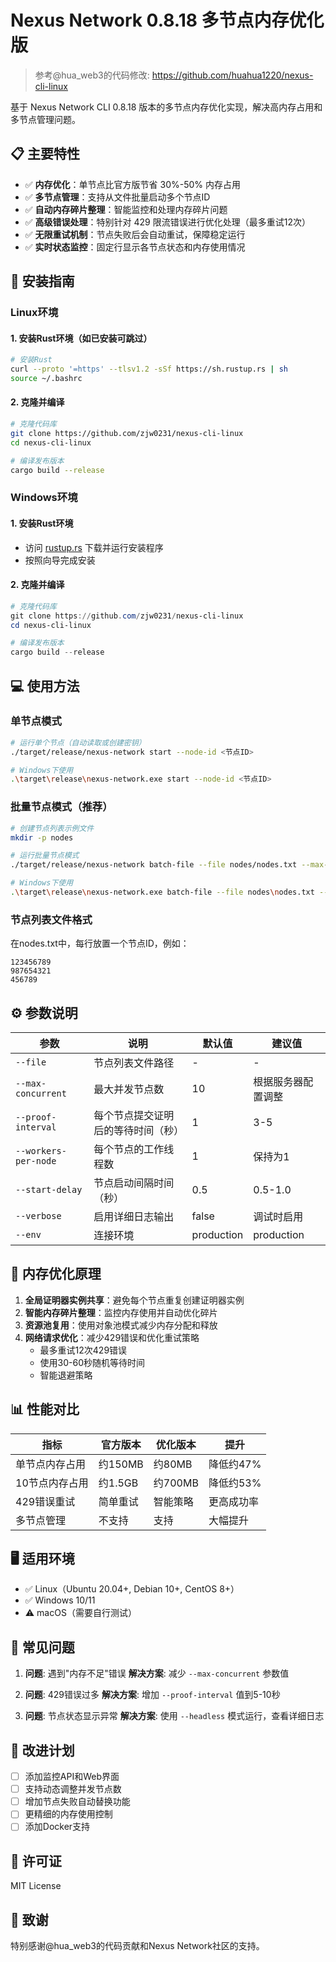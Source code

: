 # Nexus Network 0.8.18 多节点内存优化版

> 参考@hua_web3的代码修改: https://github.com/huahua1220/nexus-cli-linux

基于 Nexus Network CLI 0.8.18 版本的多节点内存优化实现，解决高内存占用和多节点管理问题。

## 📋 主要特性

- ✅ **内存优化**：单节点比官方版节省 30%-50% 内存占用
- ✅ **多节点管理**：支持从文件批量启动多个节点ID
- ✅ **自动内存碎片整理**：智能监控和处理内存碎片问题
- ✅ **高级错误处理**：特别针对 429 限流错误进行优化处理（最多重试12次）
- ✅ **无限重试机制**：节点失败后会自动重试，保障稳定运行
- ✅ **实时状态监控**：固定行显示各节点状态和内存使用情况

## 🚀 安装指南

### Linux环境

#### 1. 安装Rust环境（如已安装可跳过）
```bash
# 安装Rust
curl --proto '=https' --tlsv1.2 -sSf https://sh.rustup.rs | sh
source ~/.bashrc
```

#### 2. 克隆并编译
```bash
# 克隆代码库
git clone https://github.com/zjw0231/nexus-cli-linux
cd nexus-cli-linux

# 编译发布版本
cargo build --release
```

### Windows环境

#### 1. 安装Rust环境
- 访问 [rustup.rs](https://rustup.rs/) 下载并运行安装程序
- 按照向导完成安装

#### 2. 克隆并编译
```powershell
# 克隆代码库
git clone https://github.com/zjw0231/nexus-cli-linux
cd nexus-cli-linux

# 编译发布版本
cargo build --release
```

## 💻 使用方法

### 单节点模式
```bash
# 运行单个节点（自动读取或创建密钥）
./target/release/nexus-network start --node-id <节点ID>

# Windows下使用
.\target\release\nexus-network.exe start --node-id <节点ID>
```

### 批量节点模式（推荐）
```bash
# 创建节点列表示例文件
mkdir -p nodes

# 运行批量节点模式
./target/release/nexus-network batch-file --file nodes/nodes.txt --max-concurrent 10 --proof-interval 5 --workers-per-node 1

# Windows下使用
.\target\release\nexus-network.exe batch-file --file nodes\nodes.txt --max-concurrent 10 --proof-interval 5 --workers-per-node 1
```

### 节点列表文件格式
在nodes.txt中，每行放置一个节点ID，例如：
```
123456789
987654321
456789
```

## ⚙️ 参数说明

| 参数 | 说明 | 默认值 | 建议值 |
|------|------|--------|--------|
| `--file` | 节点列表文件路径 | - | - |
| `--max-concurrent` | 最大并发节点数 | 10 | 根据服务器配置调整 |
| `--proof-interval` | 每个节点提交证明后的等待时间（秒） | 1 | 3-5 |
| `--workers-per-node` | 每个节点的工作线程数 | 1 | 保持为1 |
| `--start-delay` | 节点启动间隔时间（秒） | 0.5 | 0.5-1.0 |
| `--verbose` | 启用详细日志输出 | false | 调试时启用 |
| `--env` | 连接环境 | production | production |

## 🔧 内存优化原理

1. **全局证明器实例共享**：避免每个节点重复创建证明器实例
2. **智能内存碎片整理**：监控内存使用并自动优化碎片
3. **资源池复用**：使用对象池模式减少内存分配和释放
4. **网络请求优化**：减少429错误和优化重试策略
   - 最多重试12次429错误
   - 使用30-60秒随机等待时间
   - 智能退避策略

## 📊 性能对比

| 指标 | 官方版本 | 优化版本 | 提升 |
|------|---------|---------|------|
| 单节点内存占用 | 约150MB | 约80MB | 降低约47% |
| 10节点内存占用 | 约1.5GB | 约700MB | 降低约53% |
| 429错误重试 | 简单重试 | 智能策略 | 更高成功率 |
| 多节点管理 | 不支持 | 支持 | 大幅提升 |

## 🖥️ 适用环境

- ✅ Linux（Ubuntu 20.04+, Debian 10+, CentOS 8+）
- ✅ Windows 10/11
- ⚠️ macOS（需要自行测试）

## 🔄 常见问题

1. **问题**: 遇到"内存不足"错误
   **解决方案**: 减少 `--max-concurrent` 参数值

2. **问题**: 429错误过多
   **解决方案**: 增加 `--proof-interval` 值到5-10秒

3. **问题**: 节点状态显示异常
   **解决方案**: 使用 `--headless` 模式运行，查看详细日志

## 📝 改进计划

- [ ] 添加监控API和Web界面
- [ ] 支持动态调整并发节点数
- [ ] 增加节点失败自动替换功能
- [ ] 更精细的内存使用控制
- [ ] 添加Docker支持

## 📜 许可证

MIT License

## 🙏 致谢

特别感谢@hua_web3的代码贡献和Nexus Network社区的支持。
